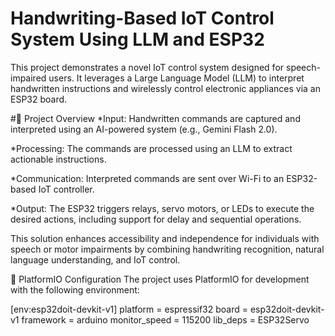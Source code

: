 ﻿# Handwriting-Based IoT Control System Using LLM and ESP32

This project demonstrates a novel IoT control system designed for speech-impaired users. It leverages a Large Language Model (LLM) to interpret handwritten instructions and wirelessly control electronic appliances via an ESP32 board.

#📌 Project Overview
*Input: Handwritten commands are captured and interpreted using an AI-powered system (e.g., Gemini Flash 2.0).

*Processing: The commands are processed using an LLM to extract actionable instructions.

*Communication: Interpreted commands are sent over Wi-Fi to an ESP32-based IoT controller.

*Output: The ESP32 triggers relays, servo motors, or LEDs to execute the desired actions, including support for delay and sequential operations.

This solution enhances accessibility and independence for individuals with speech or motor impairments by combining handwriting recognition, natural language understanding, and IoT control.

🔧 PlatformIO Configuration
The project uses PlatformIO for development with the following environment:

[env:esp32doit-devkit-v1]
platform = espressif32
board = esp32doit-devkit-v1
framework = arduino
monitor_speed = 115200
lib_deps = 
    ESP32Servo

